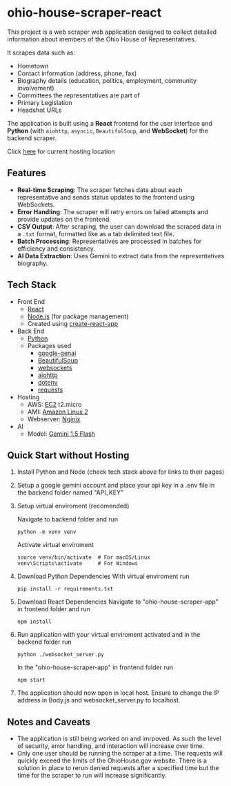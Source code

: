 # ohio-house-scraper-react
This project is a web scraper web application designed to collect detailed information about members of the Ohio House of Representatives.

It scrapes data such as:

- Hometown
- Contact information (address, phone, fax)
- Biography details (education, politics, employment, community involvement)
- Committees the representatives are part of
- Primary Legislation
- Headshot URLs

The application is built using a **React** frontend for the user interface and **Python** (with `aiohttp`, `asyncio`, `BeautifulSoup`, and **WebSocket**) for the backend scraper.

Click [here](https://wugtools.com/) for current hosting location
## Features
- **Real-time Scraping**: The scraper fetches data about each representative and sends status updates to the frontend using WebSockets.
- **Error Handling**: The scraper will retry errors on failed attempts and provide updates on the frontend.
- **CSV Output**: After scraping, the user can download the scraped data in a `.txt` format, formatted like as a tab delimited text file.
- **Batch Processing**: Representatives are processed in batches for efficiency and consistency.
- **AI Data Extraction**: Uses Gemini to extract data from the representatives biography.

## Tech Stack
- Front End
    - [React](https://react.dev/)
    - [Node.js](https://nodejs.org/en) (for package management)
    - Created using [create-react-app](https://github.com/facebook/create-react-app?tab=readme-ov-file)
- Back End
    - [Python](https://www.python.org/)
    - Packages used
        - [google-genai](https://ai.google.dev/)
        - [BeautifulSoup](https://pypi.org/project/beautifulsoup4/)
        - [websockets](https://websockets.readthedocs.io/en/stable/)
        - [aiohttp](https://docs.aiohttp.org/en/stable/)
        - [dotenv](https://pypi.org/project/python-dotenv/)
        - [requests](https://pypi.org/project/requests/)
- Hosting
    - AWS: [EC2](https://aws.amazon.com/pm/ec2/?gclid=Cj0KCQiA_NC9BhCkARIsABSnSTbwN1-G04mmv6p1qXeOHox1rsO1efCuAQdwr49LpMKGLXLXzEBOR8oaAjcbEALw_wcB&trk=36c6da98-7b20-48fa-8225-4784bced9843&sc_channel=ps&ef_id=Cj0KCQiA_NC9BhCkARIsABSnSTbwN1-G04mmv6p1qXeOHox1rsO1efCuAQdwr49LpMKGLXLXzEBOR8oaAjcbEALw_wcB:G:s&s_kwcid=AL!4422!3!467723097970!e!!g!!aws%20ec2!11198711716!118263955828) t2.micro
    - AMI: [Amazon Linux 2](https://aws.amazon.com/amazon-linux-2/?amazon-linux-whats-new.sort-by=item.additionalFields.postDateTime&amazon-linux-whats-new.sort-order=desc)
    - Webserver: [Nginix](https://nginx.org/)
- AI
    - Model: [Gemini 1.5 Flash](https://ai.google.dev/gemini-api/docs/models/gemini#gemini-1.5-flash)

## Quick Start without Hosting
1. Install Python and Node (check tech stack above for links to their pages)
2. Setup a google gemini account and place your api key in a .env file in the backend folder named "API_KEY"
3. Setup virtual enviroment (recomended)

    Navigate to backend folder and run
    ```
    python -m venv venv
    ```
    Activate virtual enviroment
    ```
    source venv/bin/activate  # For macOS/Linux
    venv\Scripts\activate     # For Windows
    ```
4. Download Python Dependencies
    With virtual enviroment run
    ```
    pip install -r requirements.txt
    ```
5. Download React Dependencies
    Navigate to "ohio-house-scraper-app" in frontend folder and run
    ```
    npm install
    ```
6. Run application
    with your virtual enviroment activated and in the backend folder run
    ```
    python ./websocket_server.py
    ```
    In the "ohio-house-scraper-app" in frontend folder run
    ```
    npm start
    ```
7. The application should now open in local host. Ensure to change the IP address in Body.js and websocket_server.py to localhost.

## Notes and Caveats
- The application is still being worked on and imrpoved. As such the level of security, error handling, and interaction will increase over time.
- Only one user should be running the scraper at a time. The requests will quickly exceed the limits of the OhioHouse.gov website. There is a solution in place to rerun denied requests after a specified time but the time for the scraper to run will increase significantly.

    

